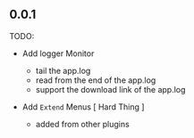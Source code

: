 ## 0.0.1

TODO: 
- Add logger Monitor
  - tail the app.log 
  - read from the end of the app.log
  - support the download link of the app.log

- Add `Extend` Menus [ Hard Thing ]
  - added from other plugins
